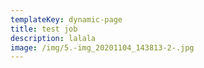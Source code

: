 ```yaml
---
templateKey: dynamic-page
title: test job
description: lalala
image: /img/5.-img_20201104_143813-2-.jpg
---
```

